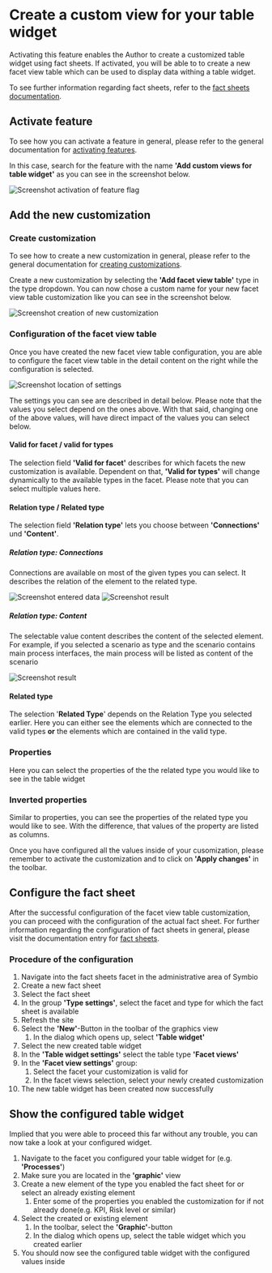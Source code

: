# Create a custom view for your table widget

Activating this feature enables the Author to create a customized table widget using fact sheets. If activated, you will be able to to create a new facet view table which can be used to display data withing a table widget.

To see further information regarding fact sheets, refer to the  [fact sheets documentation](../../../administration/fact-sheets/creating-factsheets.md).

## Activate feature
To see how you can activate a feature in general, please refer to the general documentation for [activating features](../../../administration/storage-configuration/storage-configuration.md/#features).

In this case, search for the feature with the name **'Add custom views for table widget'** as you can see in the screenshot below.

![Screenshot activation of feature flag](../media/SelectFeature.png)

## Add the new customization

### Create customization
To see how to create a new customization in general, please refer to the general documentation for [creating customizations](../../../administration/storage-configuration/storage-configuration.md).

Create a new customization by selecting the **'Add facet view table'** type in the type dropdown. You can now chose a custom name for your new facet view table customization like you can see in the screenshot below.

![Screenshot creation of new customization](../media/SelectCustomizationType.png)

### Configuration of the facet view table
Once you have created the new facet view table configuration, you are able to configure the facet view table in the detail content on the right while the configuration is selected.

![Screenshot location of settings](../media/ConnectionTableCustomization.png)

The settings you can see are described in detail below. Please note that the values you select depend on the ones above. With that said, changing one of the above values, will have direct impact of the values you can select below.

#### Valid for facet / valid for types

The selection field **'Valid for facet'** describes for which facets the new customization is available. Dependent on that, **'Valid for types'** will change dynamically to the available types in the facet. Please note that you can select multiple values here.

#### Relation type / Related type

The selection field **'Relation type'** lets you choose between **'Connections'** und **'Content'**. 

##### Relation type: Connections
Connections are available on most of the given types you can select. It describes the relation of the element to the related type.

![Screenshot entered data](../media/ScenarioDetails.png)
![Screenshot result](../media/MainProcessPropertiesResult.png)

##### Relation type: Content
The selectable value content describes the content of the selected element. For example, if you selected a scenario as type and the scenario contains main process interfaces, the main process will be listed as content of the scenario

![Screenshot result](../media/ScenarioInvertedPropertiesResult.png)

#### Related type

The selection '**Related Type**' depends on the Relation Type you selected earlier. Here you can either see the elements which are connected to the valid types **or** the elements which are contained in the valid type.

### Properties
Here you can select the properties of the the related type you would like to see in the table widget

### Inverted properties
Similar to properties, you can see the properties of the related type you would like to see. With the difference, that values of the property are listed as columns.

Once you have configured all the values inside of your cusomization, please remember to activate the customization and to click on **'Apply changes'** in the toolbar.

## Configure the fact sheet

After the successful configuration of the facet view table customization, you can proceed with the configuration of the actual fact sheet. For further information regarding the configuration of fact sheets in general, please visit the documentation entry for [fact sheets](../../../administration/fact-sheets/creating-factsheets.md).

### Procedure of the configuration

1. Navigate into the fact sheets facet in the administrative area of Symbio
2. Create a new fact sheet
3. Select the fact sheet
4. In the group **'Type settings'**, select the facet and type for which the fact sheet is available
5. Refresh the site
6. Select the **'New'**-Button in the toolbar of the graphics view
    1. In the dialog which opens up, select **'Table widget'**
7. Select the new created table widget
8. In the **'Table widget settings'** select the table type **'Facet views'**
9. In the **'Facet view settings'** group:
    1. Select the facet your customization is valid for
    2. In the facet views selection, select your newly created customization
10. The new table widget has been created now successfully

## Show the configured table widget

Implied that you were able to proceed this far without any trouble, you can now take a look at your configured widget.

1. Navigate to the facet you configured your table widget for (e.g. **'Processes'**)
1. Make sure you are located in the **'graphic'** view
1. Create a new element of the type you enabled the fact sheet for or select an already existing element
    1. Enter some of the properties you enabled the customization for if not already done(e.g. KPI, Risk level or similar)
1. Select the created or existing element
    1. In the toolbar, select the **'Graphic'**-button
    1. In the dialog which opens up, select the table widget which you created earlier
1. You should now see the configured table widget with the configured values inside















































